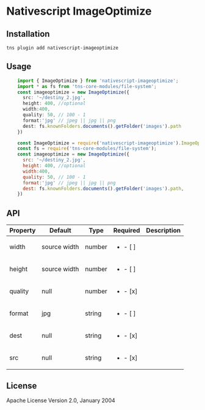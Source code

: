 # Nativescript ImageOptimize

## Installation


```
tns plugin add nativescript-imageoptimize
```

## Usage 

```ts
    import { ImageOptimize } from 'nativescript-imageoptimize';
    import * as fs from 'tns-core-modules/file-system';
    const imageoptimize = new ImageOptimize({
      src: '~/destiny_2.jpg',
      height: 400, //optional
      width:400,
      quality: 50, // 100 - 1
      format:'jpg' // jpeg || jpg || png
      dest: fs.knownFolders.documents().getFolder('images').path
    })
```
```js
    const ImageOptimize = require('nativescript-imageoptimize').ImageOptimize;
    const fs = require('tns-core-modules/file-system');
    const imageoptimize = new ImageOptimize({
      src: '~/destiny_2.jpg',
      height: 400, //optional
      width:400,
      quality: 50, // 100 - 1
      format:'jpg' // jpeg || jpg || png
      dest: fs.knownFolders.documents().getFolder('images').path,
    })
```

## API

    
| Property | Default | Type | Required | Description  |
| --- | --- | --- | ---| ---|
| width | source width | number | <ul><li>- [ ] </li></ul> |
| height | source width | number  | <ul><li>- [ ] </li></ul> |
| quality | null | number | <ul><li>- [x] </li></ul> | |
| format | jpg | string | <ul><li>- [ ] </li></ul> |
| dest | null | string | <ul><li>- [x] </li></ul> |
| src | null | string | <ul><li>- [x] </li></ul> |
    
## License

Apache License Version 2.0, January 2004

